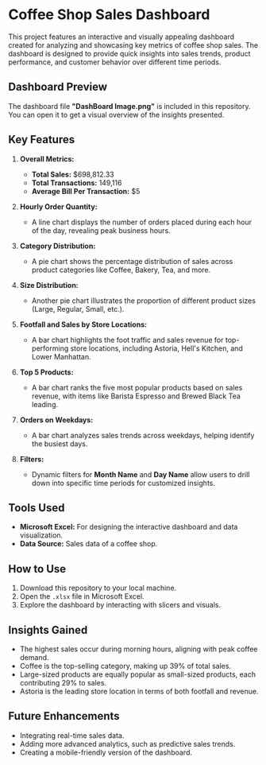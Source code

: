 # Coffee Shop Sales Dashboard

This project features an interactive and visually appealing dashboard created for analyzing and showcasing key metrics of coffee shop sales. The dashboard is designed to provide quick insights into sales trends, product performance, and customer behavior over different time periods.

## Dashboard Preview

The dashboard file **"DashBoard Image.png"** is included in this repository. You can open it to get a visual overview of the insights presented.

## Key Features

1. **Overall Metrics:**
   - **Total Sales:** $698,812.33
   - **Total Transactions:** 149,116
   - **Average Bill Per Transaction:** $5

2. **Hourly Order Quantity:**
   - A line chart displays the number of orders placed during each hour of the day, revealing peak business hours.

3. **Category Distribution:**
   - A pie chart shows the percentage distribution of sales across product categories like Coffee, Bakery, Tea, and more.

4. **Size Distribution:**
   - Another pie chart illustrates the proportion of different product sizes (Large, Regular, Small, etc.).

5. **Footfall and Sales by Store Locations:**
   - A bar chart highlights the foot traffic and sales revenue for top-performing store locations, including Astoria, Hell's Kitchen, and Lower Manhattan.

6. **Top 5 Products:**
   - A bar chart ranks the five most popular products based on sales revenue, with items like Barista Espresso and Brewed Black Tea leading.

7. **Orders on Weekdays:**
   - A bar chart analyzes sales trends across weekdays, helping identify the busiest days.

8. **Filters:**
   - Dynamic filters for **Month Name** and **Day Name** allow users to drill down into specific time periods for customized insights.

## Tools Used

- **Microsoft Excel:** For designing the interactive dashboard and data visualization.
- **Data Source:** Sales data of a coffee shop.

## How to Use

1. Download this repository to your local machine.
2. Open the `.xlsx` file in Microsoft Excel.
3. Explore the dashboard by interacting with slicers and visuals.

## Insights Gained

- The highest sales occur during morning hours, aligning with peak coffee demand.
- Coffee is the top-selling category, making up 39% of total sales.
- Large-sized products are equally popular as small-sized products, each contributing 29% to sales.
- Astoria is the leading store location in terms of both footfall and revenue.

## Future Enhancements

- Integrating real-time sales data.
- Adding more advanced analytics, such as predictive sales trends.
- Creating a mobile-friendly version of the dashboard.
